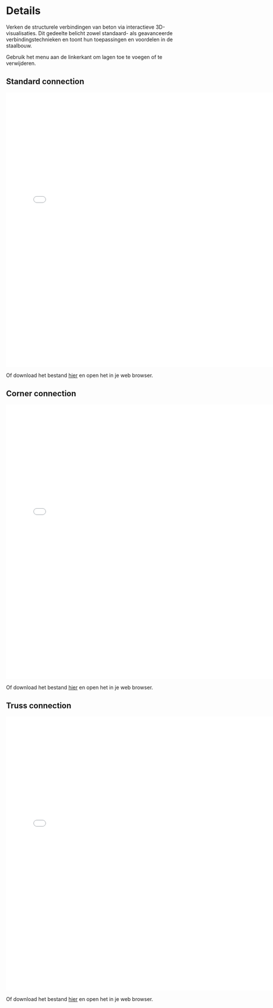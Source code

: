 # Details

Verken de structurele verbindingen van beton via interactieve 3D-visualisaties. Dit gedeelte belicht zowel standaard- als geavanceerde verbindingstechnieken en toont hun toepassingen en voordelen in de staalbouw.  

Gebruik het menu aan de linkerkant om lagen toe te voegen of te verwijderen.


## Standard connection

<div style="text-align: center;">
    <iframe src="../../_static/Connection_Steel_Standard.html" width="750" height="750" frameborder="0"></iframe>
</div>

Of download het bestand [hier](../../_static/Connection_Steel_Standard.html) en open het in je web browser.


## Corner connection

<div style="text-align: center;">
    <iframe src="../../_static/Connection_Steel_Corner.html" width="750" height="750" frameborder="0"></iframe>
</div>

Of download het bestand [hier](../../_static/Connection_Steel_Corner.html) en open het in je web browser.


## Truss connection

<div style="text-align: center;">
    <iframe src="../../_static/Connection_Steel_Truss.html" width="750" height="750" frameborder="0"></iframe>
</div>

Of download het bestand [hier](../../_static/Connection_Steel_Truss.html) en open het in je web browser.